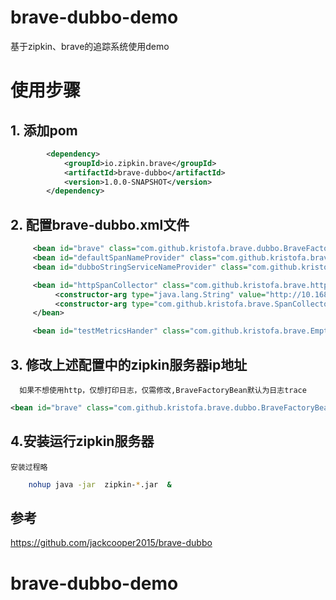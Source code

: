 # brave-dubbo-demo
基于zipkin、brave的追踪系统使用demo

# 使用步骤
## 1. 添加pom
```xml
        <dependency>
            <groupId>io.zipkin.brave</groupId>
            <artifactId>brave-dubbo</artifactId>
            <version>1.0.0-SNAPSHOT</version>
        </dependency>
```

## 2. 配置brave-dubbo.xml文件
```xml
     <bean id="brave" class="com.github.kristofa.brave.dubbo.BraveFactoryBean" p:serviceName="provider" p:spanCollector-ref="httpSpanCollector" />
     <bean id="defaultSpanNameProvider" class="com.github.kristofa.brave.dubbo.support.DefaultSpanNameProvider" />
     <bean id="dubboStringServiceNameProvider" class="com.github.kristofa.brave.dubbo.support.DefaultServerNameProvider" />

     <bean id="httpSpanCollector" class="com.github.kristofa.brave.http.HttpSpanCollector" factory-method="create">
          <constructor-arg type="java.lang.String" value="http://10.168.16.111:9411/" />
          <constructor-arg type="com.github.kristofa.brave.SpanCollectorMetricsHandler" ref="testMetricsHander" />
     </bean>

     <bean id="testMetricsHander" class="com.github.kristofa.brave.EmptySpanCollectorMetricsHandler" />
```
## 3. 修改上述配置中的zipkin服务器ip地址
      如果不想使用http，仅想打印日志，仅需修改,BraveFactoryBean默认为日志trace
```xml
<bean id="brave" class="com.github.kristofa.brave.dubbo.BraveFactoryBean" p:serviceName="provider"/>
```

## 4.安装运行zipkin服务器
    安装过程略
```bash
    nohup java -jar  zipkin-*.jar  &
```

## 参考
https://github.com/jackcooper2015/brave-dubbo

# brave-dubbo-demo
